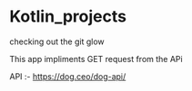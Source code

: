 # Kotlin_projects
checking out the git glow

This app impliments GET request from the APi 

API :- https://dog.ceo/dog-api/
